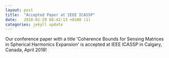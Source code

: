 ```yaml
---
layout: post
title:  "Accepted Paper at IEEE ICASSP"
date:   2018-01-29 08:42:13 +0100 (1)
categories: jekyll update
---
```


Our conference paper with a title 'Coherence Bounds for Sensing Matrices in Spherical Harmonics Expansion' is accepted at IEEE ICASSP in Calgary, Canada, April 2018!